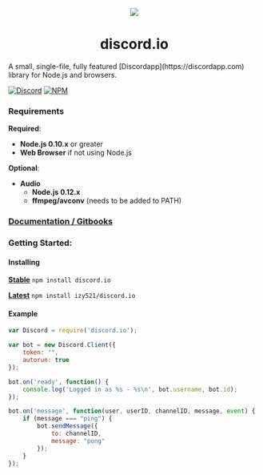 
<p align="center"><img src="http://i.imgur.com/kFzW7Uo.png"></p>
<h1 align="center">discord.io</h1>
A small, single-file, fully featured [Discordapp](https://discordapp.com) library for Node.js and browsers.

[![Discord](https://discordapp.com/api/guilds/66192955777486848/widget.png)](https://discord.gg/0MvHMfHcTKVVmIGP) [![NPM](https://img.shields.io/npm/v/discord.io.svg)](https://img.shields.io/npm/v/gh-badges.svg)

### Requirements
**Required**:
* **Node.js 0.10.x** or greater
* **Web Browser** if not using Node.js

**Optional**:
* **Audio**
    * **Node.js 0.12.x**
    * **ffmpeg/avconv** (needs to be added to PATH)
    
### [Documentation / Gitbooks](https://izy521.gitbooks.io/discord-io/content/)

### Getting Started:

#### Installing
**[Stable](https://www.npmjs.com/package/discord.io)**
`npm install discord.io`

**[Latest](https://github.com/izy521/discord.io)**
`npm install izy521/discord.io`

#### Example
```javascript
var Discord = require('discord.io');

var bot = new Discord.Client({
    token: "",
    autorun: true
});

bot.on('ready', function() {
    console.log('Logged in as %s - %s\n', bot.username, bot.id);
});

bot.on('message', function(user, userID, channelID, message, event) {
    if (message === "ping") {
        bot.sendMessage({
            to: channelID,
            message: "pong"
        });
    }
});
```
